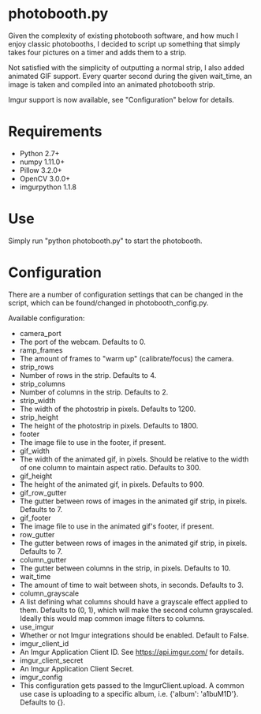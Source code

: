 # photobooth.py

Given the complexity of existing photobooth software, and how much I enjoy
classic photobooths, I decided to script up something that simply takes four
pictures on a timer and adds them to a strip.

Not satisfied with the simplicity of outputting a normal strip, I also added
animated GIF support. Every quarter second during the given wait_time, an image
is taken and compiled into an animated photobooth strip.

Imgur support is now available, see "Configuration" below for details.

# Requirements

- Python 2.7+
- numpy 1.11.0+
- Pillow 3.2.0+
- OpenCV 3.0.0+
- imgurpython 1.1.8

# Use

Simply run "python photobooth.py" to start the photobooth.

# Configuration

There are a number of configuration settings that can be changed in the script,
which can be found/changed in photobooth_config.py.

Available configuration:

- camera_port
 - The port of the webcam. Defaults to 0.
- ramp_frames
 - The amount of frames to "warm up" (calibrate/focus) the camera.
- strip_rows
 - Number of rows in the strip. Defaults to 4.
- strip_columns
 - Number of columns in the strip. Defaults to 2.
- strip_width
 - The width of the photostrip in pixels. Defaults to 1200.
- strip_height
 - The height of the photostrip in pixels. Defaults to 1800.
- footer
 - The image file to use in the footer, if present.
- gif_width
 - The width of the animated gif, in pixels. Should be relative to the width of
 one column to maintain aspect ratio. Defaults to 300.
- gif_height
 - The height of the animated gif, in pixels. Defaults to 900.
- gif_row_gutter
 - The gutter between rows of images in the animated gif strip, in pixels.
 Defaults to 7.
- gif_footer
 - The image file to use in the animated gif's footer, if present.
- row_gutter
 - The gutter between rows of images in the animated gif strip, in pixels.
 Defaults to 7.
- column_gutter
 - The gutter between columns in the strip, in pixels. Defaults to 10.
- wait_time
 - The amount of time to wait between shots, in seconds. Defaults to 3.
- column_grayscale
 - A list defining what columns should have a grayscale effect applied to them.
 Defaults to (0, 1), which will make the second column grayscaled. Ideally this
 would map common image filters to columns.
- use_imgur
 - Whether or not Imgur integrations should be enabled. Default to False.
- imgur_client_id
 - An Imgur Application Client ID. See https://api.imgur.com/ for details.
- imgur_client_secret
 - An Imgur Application Client Secret.
- imgur_config
 - This configuration gets passed to the ImgurClient.upload. A common use case
 is uploading to a specific album, i.e. {'album': 'a1buM1D'}. Defaults to {}.
